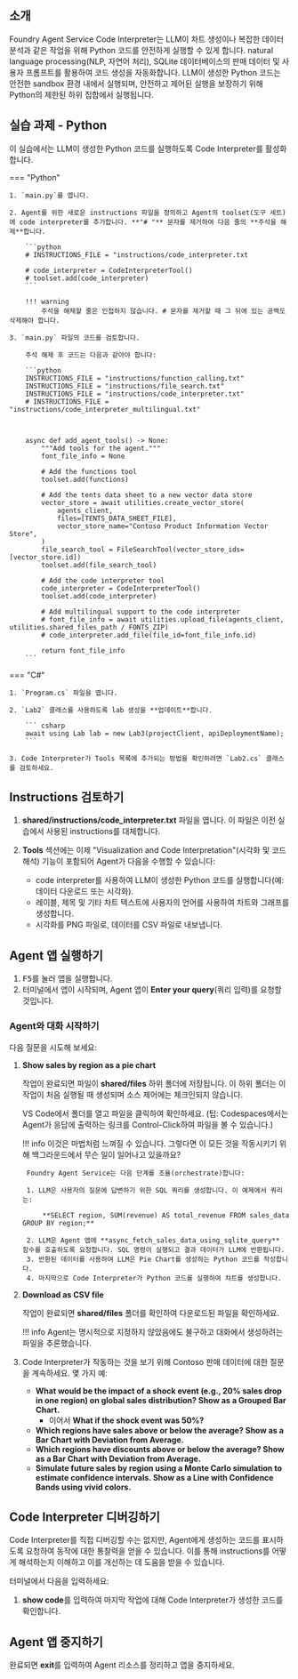 ## 소개

Foundry Agent Service Code Interpreter는 LLM이 차트 생성이나 복잡한 데이터 분석과 같은 작업을 위해 Python 코드를 안전하게 실행할 수 있게 합니다. natural language processing(NLP, 자연어 처리), SQLite 데이터베이스의 판매 데이터 및 사용자 프롬프트를 활용하여 코드 생성을 자동화합니다. LLM이 생성한 Python 코드는 안전한 sandbox 환경 내에서 실행되며, 안전하고 제어된 실행을 보장하기 위해 Python의 제한된 하위 집합에서 실행됩니다.

## 실습 과제 - Python

이 실습에서는 LLM이 생성한 Python 코드를 실행하도록 Code Interpreter를 활성화합니다.

=== "Python"

    1. `main.py`를 엽니다.

    2. Agent를 위한 새로운 instructions 파일을 정의하고 Agent의 toolset(도구 세트)에 code interpreter를 추가합니다. **"# "** 문자를 제거하여 다음 줄의 **주석을 해제**합니다.

        ```python
        # INSTRUCTIONS_FILE = "instructions/code_interpreter.txt

        # code_interpreter = CodeInterpreterTool()
        # toolset.add(code_interpreter)
        ```

        !!! warning
            주석을 해제할 줄은 인접하지 않습니다. # 문자를 제거할 때 그 뒤에 있는 공백도 삭제해야 합니다.

    3. `main.py` 파일의 코드를 검토합니다.

        주석 해제 후 코드는 다음과 같아야 합니다:

        ```python
        INSTRUCTIONS_FILE = "instructions/function_calling.txt"
        INSTRUCTIONS_FILE = "instructions/file_search.txt"
        INSTRUCTIONS_FILE = "instructions/code_interpreter.txt"
        # INSTRUCTIONS_FILE = "instructions/code_interpreter_multilingual.txt"



        async def add_agent_tools() -> None:
            """Add tools for the agent."""
            font_file_info = None

            # Add the functions tool
            toolset.add(functions)

            # Add the tents data sheet to a new vector data store
            vector_store = await utilities.create_vector_store(
                agents_client,
                files=[TENTS_DATA_SHEET_FILE],
                vector_store_name="Contoso Product Information Vector Store",
            )
            file_search_tool = FileSearchTool(vector_store_ids=[vector_store.id])
            toolset.add(file_search_tool)

            # Add the code interpreter tool
            code_interpreter = CodeInterpreterTool()
            toolset.add(code_interpreter)

            # Add multilingual support to the code interpreter
            # font_file_info = await utilities.upload_file(agents_client, utilities.shared_files_path / FONTS_ZIP)
            # code_interpreter.add_file(file_id=font_file_info.id)

            return font_file_info
        ```

=== "C#"

    1. `Program.cs` 파일을 엽니다.

    2. `Lab2` 클래스를 사용하도록 lab 생성을 **업데이트**합니다.

        ``` csharp
        await using Lab lab = new Lab3(projectClient, apiDeploymentName);
        ```

    3. Code Interpreter가 Tools 목록에 추가되는 방법을 확인하려면 `Lab2.cs` 클래스를 검토하세요.

## Instructions 검토하기

1. **shared/instructions/code_interpreter.txt** 파일을 엽니다. 이 파일은 이전 실습에서 사용된 instructions를 대체합니다.
2. **Tools** 섹션에는 이제 "Visualization and Code Interpretation"(시각화 및 코드 해석) 기능이 포함되어 Agent가 다음을 수행할 수 있습니다:

      - code interpreter를 사용하여 LLM이 생성한 Python 코드를 실행합니다(예: 데이터 다운로드 또는 시각화).
      - 레이블, 제목 및 기타 차트 텍스트에 사용자의 언어를 사용하여 차트와 그래프를 생성합니다.
      - 시각화를 PNG 파일로, 데이터를 CSV 파일로 내보냅니다.

## Agent 앱 실행하기

1. <kbd>F5</kbd>를 눌러 앱을 실행합니다.
2. 터미널에서 앱이 시작되며, Agent 앱이 **Enter your query**(쿼리 입력)를 요청할 것입니다.

### Agent와 대화 시작하기

다음 질문을 시도해 보세요:

1. **Show sales by region as a pie chart**

    작업이 완료되면 파일이 **shared/files** 하위 폴더에 저장됩니다. 이 하위 폴더는 이 작업이 처음 실행될 때 생성되며 소스 제어에는 체크인되지 않습니다.

    VS Code에서 폴더를 열고 파일을 클릭하여 확인하세요. (팁: Codespaces에서는 Agent가 응답에 출력하는 링크를 Control-Click하여 파일을 볼 수 있습니다.)

    !!! info
        이것은 마법처럼 느껴질 수 있습니다. 그렇다면 이 모든 것을 작동시키기 위해 백그라운드에서 무슨 일이 일어나고 있을까요?

        Foundry Agent Service는 다음 단계를 조율(orchestrate)합니다:

        1. LLM은 사용자의 질문에 답변하기 위한 SQL 쿼리를 생성합니다. 이 예제에서 쿼리는:

            **SELECT region, SUM(revenue) AS total_revenue FROM sales_data GROUP BY region;**

        2. LLM은 Agent 앱에 **async_fetch_sales_data_using_sqlite_query** 함수를 호출하도록 요청합니다. SQL 명령이 실행되고 결과 데이터가 LLM에 반환됩니다.
        3. 반환된 데이터를 사용하여 LLM은 Pie Chart를 생성하는 Python 코드를 작성합니다.
        4. 마지막으로 Code Interpreter가 Python 코드를 실행하여 차트를 생성합니다.

2. **Download as CSV file**

    작업이 완료되면 **shared/files** 폴더를 확인하여 다운로드된 파일을 확인하세요.

    !!! info
        Agent는 명시적으로 지정하지 않았음에도 불구하고 대화에서 생성하려는 파일을 추론했습니다.

3. Code Interpreter가 작동하는 것을 보기 위해 Contoso 판매 데이터에 대한 질문을 계속하세요. 몇 가지 예:
    - **What would be the impact of a shock event (e.g., 20% sales drop in one region) on global sales distribution? Show as a Grouped Bar Chart.**
        - 이어서 **What if the shock event was 50%?**
    - **Which regions have sales above or below the average? Show as a Bar Chart with Deviation from Average.**
    - **Which regions have discounts above or below the average? Show as a Bar Chart with Deviation from Average.**
    - **Simulate future sales by region using a Monte Carlo simulation to estimate confidence intervals. Show as a Line with Confidence Bands using vivid colors.**

## Code Interpreter 디버깅하기

Code Interpreter를 직접 디버깅할 수는 없지만, Agent에게 생성하는 코드를 표시하도록 요청하여 동작에 대한 통찰력을 얻을 수 있습니다. 이를 통해 instructions를 어떻게 해석하는지 이해하고 이를 개선하는 데 도움을 받을 수 있습니다.

터미널에서 다음을 입력하세요:

1. **show code**를 입력하여 마지막 작업에 대해 Code Interpreter가 생성한 코드를 확인합니다.

## Agent 앱 중지하기

완료되면 **exit**를 입력하여 Agent 리소스를 정리하고 앱을 중지하세요.
